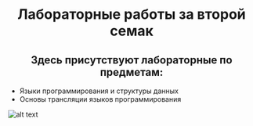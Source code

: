 <h1 align="center">Лабораторные работы за второй семак </h1>
<h2 align= "center"> Здесь присутствуют лабораторные по предметам: </h2>
<ul>
 <li>Языки программирования и структуры данных</li>
 <li>Основы трансляции языков программирования</li>
</ul>

![alt text](https://sun9-47.userapi.com/impg/gxIqRpBS04l4zOXkM6rHwlF9QfOBd-p1VO7xdw/yjHgyfVPB7k.jpg?size=640x640&quality=96&sign=0208c92e0012dda2a165fb6db6367626&type=album)
